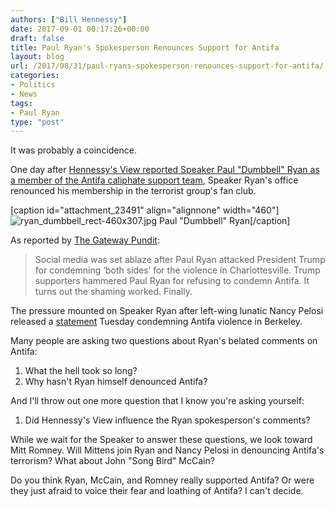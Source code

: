 ```yaml
---
authors: ["Bill Hennessy"]
date: 2017-09-01 00:17:26+00:00
draft: false
title: Paul Ryan's Spokesperson Renounces Support for Antifa
layout: blog
url: /2017/08/31/paul-ryans-spokesperson-renounces-support-for-antifa/
categories:
- Politics
- News
tags:
- Paul Ryan
type: "post"
---
```


It was probably a coincidence.

One day after [Hennessy's View reported Speaker Paul "Dumbbell" Ryan as a member of the Antifa caliphate support team](https://hennessysview.com/2017/08/30/a-military-strategists-view-of-antifa/), Speaker Ryan's office renounced his membership in the terrorist group's fan club.

[caption id="attachment_23491" align="alignnone" width="460"]![ryan_dumbbell_rect-460x307.jpg](https://hennessysview.com/wp-content/uploads/2017/08/ryan_dumbbell_rect-460x307.jpg)
Paul "Dumbbell" Ryan[/caption]

As reported by [The Gateway Pundit](https://www.thegatewaypundit.com/2017/08/hell-freezes-paul-ryan-finally-condemns-antifa-violence-shamed/):



> Social media was set ablaze after Paul Ryan attacked President Trump for condemning ‘both sides’ for the violence in Charlottesville. Trump supporters hammered Paul Ryan for refusing to condemn Antifa. It turns out the shaming worked. Finally.

The pressure mounted on Speaker Ryan after left-wing lunatic Nancy Pelosi released a [statement](https://www.thegatewaypundit.com/2017/08/nancy-pelosi-finally-condemns-antifa-violence-paul-ryan-still-silent/) Tuesday condemning Antifa violence in Berkeley.



Many people are asking two questions about Ryan's belated comments on Antifa:




  1. What the hell took so long?
  2. Why hasn't Ryan himself denounced Antifa?




And I'll throw out one more question that I know you're asking yourself:




  1. Did Hennessy's View influence the Ryan spokesperson's comments?


While we wait for the Speaker to answer these questions, we look toward Mitt Romney. Will Mittens join Ryan and Nancy Pelosi in denouncing Antifa's terrorism? What about John "Song Bird" McCain?

Do you think Ryan, McCain, and Romney really supported Antifa? Or were they just afraid to voice their fear and loathing of Antifa? I can't decide.

